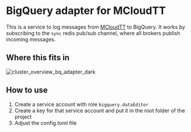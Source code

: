 # BigQuery adapter for MCloudTT
This is a service to log messages from [MCloudTT](https://github.com/MCloudTT/mcloudtt) to BigQuery. It works by subscribing to the `sync` redis pub/sub channel, where all brokers publish incoming messages.

## Where this fits in
![cluster_overview_bq_adapter_dark](https://user-images.githubusercontent.com/60036186/222136295-20aabeb8-1725-41d6-baa2-5e101dd5ad6c.png)

## How to use
1. Create a service account with role `bigquery.dataEditor`
2. Create a key for that service account and put it in the root folder of the project
3. Adjust the config.toml file
